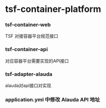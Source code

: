 # tsf-container-platform

### tsf-container-web
TSF 对接容器平台规范接口

### tsf-container-api
对应容器平台需要实现的API接口

### tsf-adapter-alauda
alauda对api接口对实现

### application.yml 中修改 Alauda API 地址
